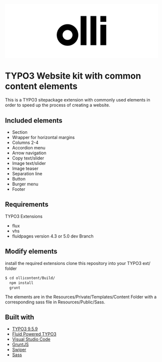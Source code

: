 [logo]: Resources/Public/Icons/Backend/logo.jpg "Logo Title Text 2"

![olli logo][logo]
# TYPO3 Website kit with common content elements
This is a TYPO3 sitepackage extension with commonly used elements in order to speed up the process of creating a website.

## Included elements
* Section
* Wrapper for horizontal margins
* Columns 2-4
* Accordion menu
* Arrow navigation
* Copy text/slider
* Image text/slider
* Image teaser
* Separation line
* Button
* Burger menu
* Footer

## Requirements
TYPO3 Extensions
* flux
* vhs
* fluidpages version 4.3 or 5.0 dev Branch 

## Modify elements
install the required extensions
clone this repository into your TYPO3 ext/ folder
```
$ cd ollicontent/Build/
  npm install
  grunt
```
The elements are in the Resources/Private/Templates/Content Folder with a corresponding sass file in Resources/Public/Sass.

## Built with
* [TYPO3 9.5.9](https://typo3.org/)
* [Fluid Powered TYPO3](https://fluidtypo3.org/)
* [Visual Studio Code](https://code.visualstudio.com/)
* [GruntJS](https://gruntjs.com/)
* [Swiper](http://idangero.us/swiper/)
* [Sass](https://sass-lang.com/)